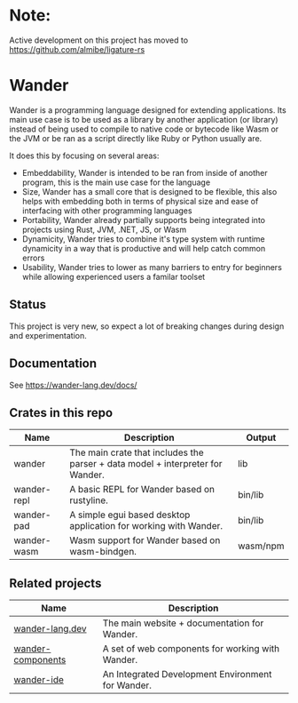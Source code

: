 # Note:

Active development on this project has moved to https://github.com/almibe/ligature-rs

# Wander

Wander is a programming language designed for extending applications.
Its main use case is to be used as a library by another application (or library)
instead of being used to compile to native code or bytecode like Wasm or the JVM or
be ran as a script directly like Ruby or Python usually are.

It does this by focusing on several areas:

 * Embeddability, Wander is intended to be ran from inside of another program, this is the main use case for the language
 * Size, Wander has a small core that is designed to be flexible, this also helps with embedding both in terms of physical size and ease of interfacing with other programming languages
 * Portability, Wander already partially supports being integrated into projects using Rust, JVM, .NET, JS, or Wasm
 * Dynamicity, Wander tries to combine it's type system with runtime dynamicity in a way that is productive and will help catch common errors
 * Usability, Wander tries to lower as many barriers to entry for beginners while allowing experienced users a familar toolset

## Status

This project is very new, so expect a lot of breaking changes during design and experimentation.

## Documentation

See https://wander-lang.dev/docs/

## Crates in this repo

| Name        | Description                                                                    | Output   |
| ----------- | ------------------------------------------------------------------------------ | -------- |
| wander      | The main crate that includes the parser + data model + interpreter for Wander. | lib      |
| wander-repl | A basic REPL for Wander based on rustyline.                                    | bin/lib  |
| wander-pad  | A simple egui based desktop application for working with Wander.               | bin/lib  |
| wander-wasm | Wasm support for Wander based on wasm-bindgen.                                 | wasm/npm |

## Related projects

| Name                                                             | Description                                       |
| ---------------------------------------------------------------- | ------------------------------------------------- |
| [wander-lang.dev](https://github.com/almibe/wander-lang.dev)     | The main website + documentation for Wander.      |
| [wander-components](https://github.com/almibe/wander-components) | A set of web components for working with Wander.  |
| [wander-ide](https://github.com/almibe/wander-ide)               | An Integrated Development Environment for Wander. |
